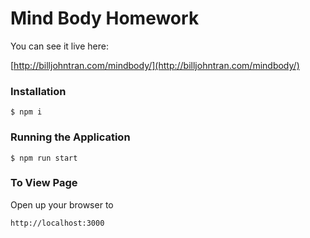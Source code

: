 # Mind Body Homework

You can see it live here:

[http://billjohntran.com/mindbody/](http://billjohntran.com/mindbody/)

### Installation

    $ npm i

### Running the Application

    $ npm run start

### To View Page
Open up your browser to

    http://localhost:3000
